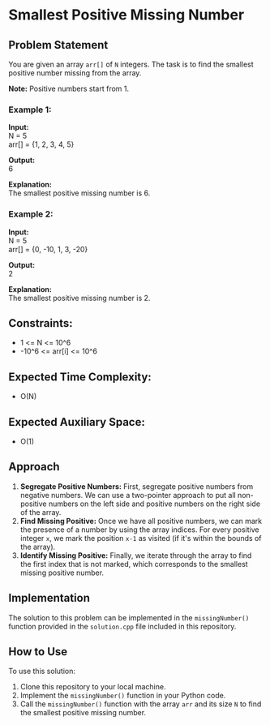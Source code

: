 # Smallest Positive Missing Number

## Problem Statement

You are given an array `arr[]` of `N` integers. The task is to find the smallest positive number missing from the array.

**Note:** Positive numbers start from 1.

### Example 1:

**Input:**  
N = 5  
arr[] = {1, 2, 3, 4, 5}

**Output:**  
6

**Explanation:**  
The smallest positive missing number is 6.

### Example 2:

**Input:**  
N = 5  
arr[] = {0, -10, 1, 3, -20}

**Output:**  
2

**Explanation:**  
The smallest positive missing number is 2.

## Constraints:

- 1 <= N <= 10^6
- -10^6 <= arr[i] <= 10^6

## Expected Time Complexity:

- O(N)

## Expected Auxiliary Space:

- O(1)

## Approach

1. **Segregate Positive Numbers:** First, segregate positive numbers from negative numbers. We can use a two-pointer approach to put all non-positive numbers on the left side and positive numbers on the right side of the array.
2. **Find Missing Positive:** Once we have all positive numbers, we can mark the presence of a number by using the array indices. For every positive integer `x`, we mark the position `x-1` as visited (if it's within the bounds of the array).
3. **Identify Missing Positive:** Finally, we iterate through the array to find the first index that is not marked, which corresponds to the smallest missing positive number.

## Implementation

The solution to this problem can be implemented in the `missingNumber()` function provided in the `solution.cpp` file included in this repository.

## How to Use

To use this solution:

1. Clone this repository to your local machine.
2. Implement the `missingNumber()` function in your Python code.
3. Call the `missingNumber()` function with the array `arr` and its size `N` to find the smallest positive missing number.
